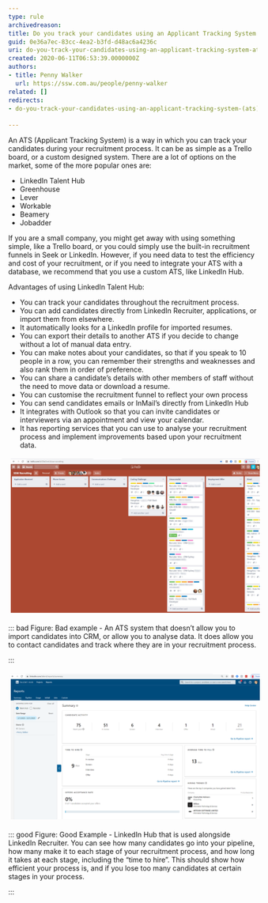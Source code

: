 ```yaml
---
type: rule
archivedreason: 
title: Do you track your candidates using an Applicant Tracking System (ATS)?
guid: 0e36a7ec-83cc-4ea2-b3fd-d48ac6a4236c
uri: do-you-track-your-candidates-using-an-applicant-tracking-system-ats
created: 2020-06-11T06:53:39.0000000Z
authors:
- title: Penny Walker
  url: https://ssw.com.au/people/penny-walker
related: []
redirects:
- do-you-track-your-candidates-using-an-applicant-tracking-system-(ats)

---
```


An ATS (Applicant Tracking System) is a way in which you can track your candidates during your recruitment process. It can be as simple as a Trello board, or a custom designed system. There are a lot of options on the market, some of the more popular ones are: 

<!--endintro-->

* LinkedIn Talent Hub
* Greenhouse
* Lever
* Workable
* Beamery
* Jobadder

If you are a small company, you might get away with using something simple, like a Trello board, or you could simply use the built-in recruitment funnels in Seek or LinkedIn. However, if you need data to test the efficiency and cost of your recruitment, or if you need to integrate your ATS with a database, we recommend that you use a custom ATS, like LinkedIn Hub.  


Advantages of using LinkedIn Talent Hub:

* You can track your candidates throughout the recruitment process.
* You can add candidates directly from LinkedIn Recruiter, applications, or import them from elsewhere.
* It automatically looks for a LinkedIn profile for imported resumes.
* You can export their details to another ATS if you decide to change without a lot of manual data entry.
* You can make notes about your candidates, so that if you speak to 10 people in a row, you can remember their strengths and weaknesses and also rank them in order of preference.
* You can share a candidate’s details with other members of staff without the need to move data or download a resume.
* You can customise the recruitment funnel to reflect your own process
* You can send candidates emails or InMail’s directly from LinkedIn Hub
* It integrates with Outlook so that you can invite candidates or interviewers via an appointment and view your calendar.
* It has reporting services that you can use to analyse your recruitment process and implement improvements based upon your recruitment data.

<dl class="ssw15-rteElement-ImageArea"><img src="Screenshot of Trello.jpg" alt="Screenshot of Trello.jpg" style="margin:5px;width:808px;"></dl>

::: bad
Figure: Bad example - An ATS system that doesn’t allow you to import candidates into CRM, or allow you to analyse data. It does allow you to contact candidates and track where they are in your recruitment process.  

:::

<dl class="ssw15-rteElement-ImageArea"><img src="LinkedInHubReport1.png" alt="LinkedInHubReport1.png" style="margin:5px;width:808px;"></dl>

::: good
Figure: Good Example - LinkedIn Hub that is used alongside LinkedIn Recruiter. You can see how many candidates go into your pipeline, how many make it to each stage of your recruitment process, and how long it takes at each stage, including the “time to hire”. This should show how efficient your process is, and if you lose too many candidates at certain stages in your process. 

:::
